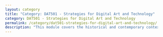 ```yaml
---
layout: category
title: "Category: DAT501 - Strategies for Digital Art and Technology"
category: DAT501 - Strategies for Digital Art and Technology
permalink: /category/dat501-strategies-for-digital-art-and-technology/
description: "This module covers the historical and contemporary context of digital art, design and production, and the principles of design and media theories. We look at the impact of 20th century art and design practices and paradigms on a current digital media production, and the critical and theoretical skills necessary for the design and production of digital media, combined with audio-visual research techniques and project management. The module looks at research and critical evaluation skills necessary for developing academic writing incorporating a wide range of relevant critical theories, debates and intellectual paradigms. We look at a variety of subjects that inform digital art practice and screenings of relevant films. Finally you will learn about the Final Stage Award Theme choice, write a paper and create an artwork for public exhibition. The module is assessed by the written paper and exhibition piece."
---
```

